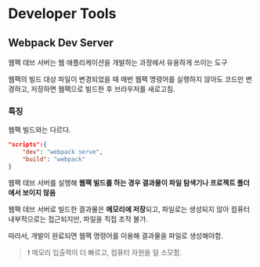 # Developer Tools

## Webpack Dev Server

웹팩 데브 서버는 웹 애플리케이션을 개발하는 과정에서 유용하게 쓰이는 도구

웹팩의 빌드 대상 파일이 변경되었을 때 매번 웹팩 명령어를 실행하지 않아도 코드만 변경하고, 저장하면 웹팩으로 빌드한 후 브라우저를 새로고침.



### 특징

웹팩 빌드와는 다르다.

```json
"scripts":{
    "dev": "webpack serve",
    "build": "webpack"
}
```

웹팩 데브 서버를 실행해 **웹팩 빌드를 하는 경우 결과물이 파일 탐색기나 프로젝트 폴더에서 보이지 않음**

웹팩 데브 서버로 빌드한 결과물은 **메모리에 저장**되고, 파일로는 생성되지 않아 컴퓨터 내부적으로는 접근되지만, 파일을 직접 조작 불가.

따라서, 개발이 완료되면 웹팩 명령어를 이용해 결과물을 파일로 생성해야함.

>  ❗ 메모리 입출력이 더 빠르고, 컴퓨터 자원을 덜 소모함.